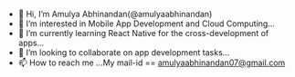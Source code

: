 - 👋 Hi, I’m Amulya Abhinandan(@amulyaabhinandan)
- 👀 I’m interested in Mobile App Development and Cloud Computing...
- 🌱 I’m currently learning React Native for the cross-development of apps...
- 💞️ I’m looking to collaborate on app development tasks...
- 📫 How to reach me ...My mail-id == amulyaabhinandan07@gmail.com

<!---
amulyaabhinandan/amulyaabhinandan is a ✨ special ✨ repository because its `README.md` (this file) appears on your GitHub profile.
You can click the Preview link to take a look at your changes.
--->
